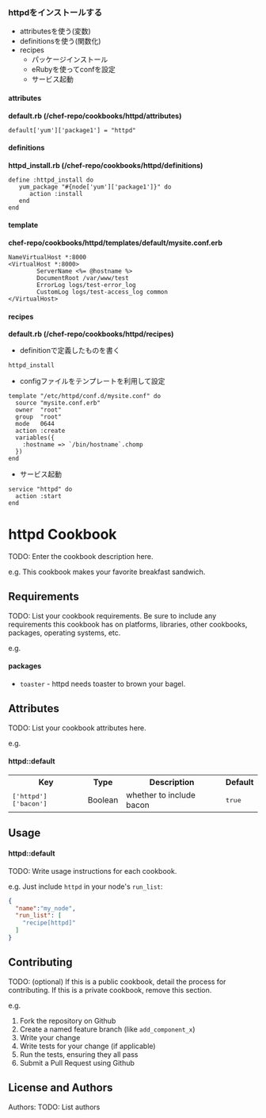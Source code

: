 
### httpdをインストールする
- attributesを使う(変数)
- definitionsを使う(関数化)
- recipes
   -  パッケージインストール
   -  eRubyを使ってconfを設定
   -  サービス起動

#### attributes
**default.rb (/chef-repo/cookbooks/httpd/attributes)**
```
default['yum']['package1'] = "httpd"
```

#### definitions
**httpd_install.rb (/chef-repo/cookbooks/httpd/definitions)**
```
define :httpd_install do
   yum_package "#{node['yum']['package1']}" do
      action :install
   end
end
```

#### template
**chef-repo/cookbooks/httpd/templates/default/mysite.conf.erb**
```
NameVirtualHost *:8000
<VirtualHost *:8000>
        ServerName <%= @hostname %>
        DocumentRoot /var/www/test
        ErrorLog logs/test-error_log
        CustomLog logs/test-access_log common
</VirtualHost>
```

#### recipes
**default.rb (/chef-repo/cookbooks/httpd/recipes)**
-  definitionで定義したものを書く
```
httpd_install
```

-  configファイルをテンプレートを利用して設定
```
template "/etc/httpd/conf.d/mysite.conf" do
  source "mysite.conf.erb"
  owner	 "root"
  group  "root"
  mode   0644
  action :create
  variables({
	:hostname => `/bin/hostname`.chomp
  })
end
```
- サービス起動
```
service "httpd" do
  action :start
end
```


httpd Cookbook
==============
TODO: Enter the cookbook description here.

e.g.
This cookbook makes your favorite breakfast sandwich.

Requirements
------------
TODO: List your cookbook requirements. Be sure to include any requirements this cookbook has on platforms, libraries, other cookbooks, packages, operating systems, etc.

e.g.
#### packages
- `toaster` - httpd needs toaster to brown your bagel.

Attributes
----------
TODO: List your cookbook attributes here.

e.g.
#### httpd::default
<table>
  <tr>
    <th>Key</th>
    <th>Type</th>
    <th>Description</th>
    <th>Default</th>
  </tr>
  <tr>
    <td><tt>['httpd']['bacon']</tt></td>
    <td>Boolean</td>
    <td>whether to include bacon</td>
    <td><tt>true</tt></td>
  </tr>
</table>

Usage
-----
#### httpd::default
TODO: Write usage instructions for each cookbook.

e.g.
Just include `httpd` in your node's `run_list`:

```json
{
  "name":"my_node",
  "run_list": [
    "recipe[httpd]"
  ]
}
```

Contributing
------------
TODO: (optional) If this is a public cookbook, detail the process for contributing. If this is a private cookbook, remove this section.

e.g.
1. Fork the repository on Github
2. Create a named feature branch (like `add_component_x`)
3. Write your change
4. Write tests for your change (if applicable)
5. Run the tests, ensuring they all pass
6. Submit a Pull Request using Github

License and Authors
-------------------
Authors: TODO: List authors
